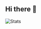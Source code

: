 ## Hi there 👋

![Stats](https://github-readme-stats.vercel.app/api?username=sreenidhicbre&include_all_commits=true&theme=chartreuse-dark&show_icons=true)

<!--
**sreenidhicbre/sreenidhicbre** is a ✨ _special_ ✨ repository because its `README.md` (this file) appears on your GitHub profile.

Here are some ideas to get you started:

- 🔭 I’m currently working on ...
- 🌱 I’m currently learning ...
- 👯 I’m looking to collaborate on ...
- 🤔 I’m looking for help with ...
- 💬 Ask me about ...
- 📫 How to reach me: ...
- 😄 Pronouns: ...
- ⚡ Fun fact: ...
-->
